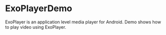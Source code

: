 # ExoPlayerDemo
ExoPlayer is an application level media player for Android. Demo shows how to play video using ExoPlayer.
